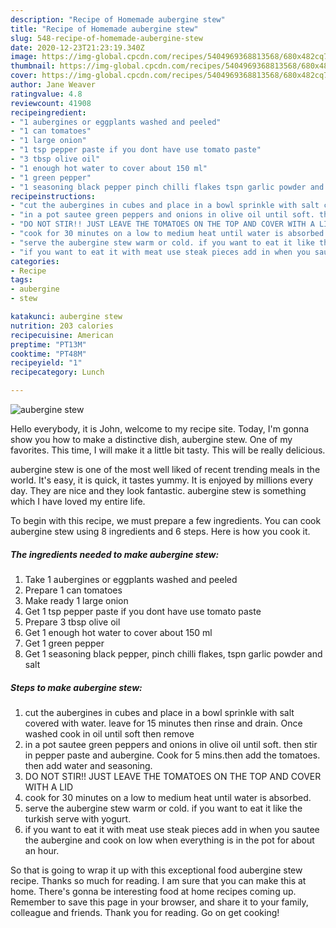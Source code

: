```yaml
---
description: "Recipe of Homemade aubergine stew"
title: "Recipe of Homemade aubergine stew"
slug: 548-recipe-of-homemade-aubergine-stew
date: 2020-12-23T21:23:19.340Z
image: https://img-global.cpcdn.com/recipes/5404969368813568/680x482cq70/aubergine-stew-recipe-main-photo.jpg
thumbnail: https://img-global.cpcdn.com/recipes/5404969368813568/680x482cq70/aubergine-stew-recipe-main-photo.jpg
cover: https://img-global.cpcdn.com/recipes/5404969368813568/680x482cq70/aubergine-stew-recipe-main-photo.jpg
author: Jane Weaver
ratingvalue: 4.8
reviewcount: 41908
recipeingredient:
- "1 aubergines or eggplants washed and peeled"
- "1 can tomatoes"
- "1 large onion"
- "1 tsp pepper paste if you dont have use tomato paste"
- "3 tbsp olive oil"
- "1 enough hot water to cover about 150 ml"
- "1 green pepper"
- "1 seasoning black pepper pinch chilli flakes tspn garlic powder and salt"
recipeinstructions:
- "cut the aubergines in cubes and place in a bowl sprinkle with salt covered with water. leave for 15 minutes then rinse and drain. Once washed cook in oil until soft then remove"
- "in a pot sautee green peppers and onions in olive oil until soft. then stir in pepper paste and aubergine. Cook for 5 mins.then add the tomatoes. then add water and seasoning."
- "DO NOT STIR!! JUST LEAVE THE TOMATOES ON THE TOP AND COVER WITH A LID"
- "cook for 30 minutes on a low to medium heat until water is absorbed."
- "serve the aubergine stew warm or cold. if you want to eat it like the turkish serve with yogurt."
- "if you want to eat it with meat use steak pieces add in when you sautee the aubergine and cook on low when everything is in the pot for about an hour."
categories:
- Recipe
tags:
- aubergine
- stew

katakunci: aubergine stew 
nutrition: 203 calories
recipecuisine: American
preptime: "PT13M"
cooktime: "PT48M"
recipeyield: "1"
recipecategory: Lunch

---
```



![aubergine stew](https://img-global.cpcdn.com/recipes/5404969368813568/680x482cq70/aubergine-stew-recipe-main-photo.jpg)

Hello everybody, it is John, welcome to my recipe site. Today, I'm gonna show you how to make a distinctive dish, aubergine stew. One of my favorites. This time, I will make it a little bit tasty. This will be really delicious.

aubergine stew is one of the most well liked of recent trending meals in the world. It's easy, it is quick, it tastes yummy. It is enjoyed by millions every day. They are nice and they look fantastic. aubergine stew is something which I have loved my entire life.




To begin with this recipe, we must prepare a few ingredients. You can cook aubergine stew using 8 ingredients and 6 steps. Here is how you cook it.

<!--inarticleads1-->

##### The ingredients needed to make aubergine stew:

1. Take 1 aubergines or eggplants washed and peeled
1. Prepare 1 can tomatoes
1. Make ready 1 large onion
1. Get 1 tsp pepper paste if you dont have use tomato paste
1. Prepare 3 tbsp olive oil
1. Get 1 enough hot water to cover about 150 ml
1. Get 1 green pepper
1. Get 1 seasoning black pepper, pinch chilli flakes, tspn garlic powder and salt




<!--inarticleads2-->

##### Steps to make aubergine stew:

1. cut the aubergines in cubes and place in a bowl sprinkle with salt covered with water. leave for 15 minutes then rinse and drain. Once washed cook in oil until soft then remove
1. in a pot sautee green peppers and onions in olive oil until soft. then stir in pepper paste and aubergine. Cook for 5 mins.then add the tomatoes. then add water and seasoning.
1. DO NOT STIR!! JUST LEAVE THE TOMATOES ON THE TOP AND COVER WITH A LID
1. cook for 30 minutes on a low to medium heat until water is absorbed.
1. serve the aubergine stew warm or cold. if you want to eat it like the turkish serve with yogurt.
1. if you want to eat it with meat use steak pieces add in when you sautee the aubergine and cook on low when everything is in the pot for about an hour.




So that is going to wrap it up with this exceptional food aubergine stew recipe. Thanks so much for reading. I am sure that you can make this at home. There's gonna be interesting food at home recipes coming up. Remember to save this page in your browser, and share it to your family, colleague and friends. Thank you for reading. Go on get cooking!
